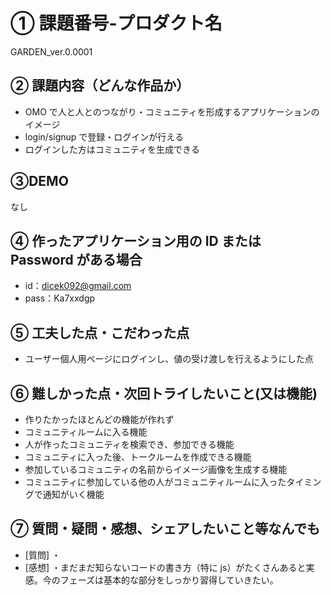 # ① 課題番号-プロダクト名

GARDEN_ver.0.0001

## ② 課題内容（どんな作品か）

- OMO で人と人とのつながり・コミュニティを形成するアプリケーションのイメージ
- login/signup で登録・ログインが行える
- ログインした方はコミュニティを生成できる

## ③DEMO

なし

## ④ 作ったアプリケーション用の ID または Password がある場合

- id：dicek092@gmail.com
- pass：Ka7xxdgp

## ⑤ 工夫した点・こだわった点

- ユーザー個人用ページにログインし、値の受け渡しを行えるようにした点

## ⑥ 難しかった点・次回トライしたいこと(又は機能)

- 作りたかったほとんどの機能が作れず
- コミュニティルームに入る機能
- 人が作ったコミュニティを検索でき、参加できる機能
- コミュニティに入った後、トークルームを作成できる機能
- 参加しているコミュニティの名前からイメージ画像を生成する機能
- コミュニティに参加している他の人がコミュニティルームに入ったタイミングで通知がいく機能

## ⑦ 質問・疑問・感想、シェアしたいこと等なんでも

- [質問]
  ・
- [感想]
  ・まだまだ知らないコードの書き方（特に js）がたくさんあると実感。今のフェーズは基本的な部分をしっかり習得していきたい。

